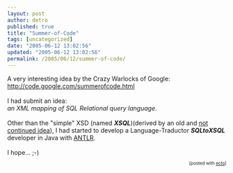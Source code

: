 ```yaml
---
layout: post
author: detro
published: true
title: "Summer-of-Code"
tags: [uncategorized]
date: "2005-06-12 13:02:56"
updated: "2005-06-12 13:02:56"
permalink: /2005/06/12/summer-of-code/
---
```


<div style="clear:both;"></div>A very interesting idea by the Crazy Warlocks of Google: <a href="http://code.google.com/summerofcode.html">http://code.google.com/summerofcode.html</a><br /><br />I had submit an idea: <br /><em>an XML mapping of SQL Relational query language</em>.<br /><br />Other than the "simple" XSD (named <b><em>XSQL</em></b>)(derived by an old and <a href="http://xsql.sourceforge.net/">not continued idea</a>), I had started to develop a Language-Traductor <strong><em>SQLtoXSQL</em></strong> developer in Java with <a href="http://www.antlr.org/">ANTLR</a>.<br /><br />I hope... ;-)<br /><p style="font-size:10px;text-align:right;">[posted with <a href="http://ecto.kung-foo.tv">ecto</a>]</p><div style="clear:both; padding-bottom: 0.25em;"></div>

